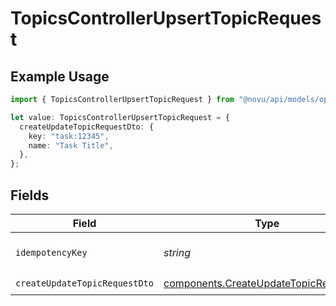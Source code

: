 # TopicsControllerUpsertTopicRequest

## Example Usage

```typescript
import { TopicsControllerUpsertTopicRequest } from "@novu/api/models/operations";

let value: TopicsControllerUpsertTopicRequest = {
  createUpdateTopicRequestDto: {
    key: "task:12345",
    name: "Task Title",
  },
};
```

## Fields

| Field                                                                                            | Type                                                                                             | Required                                                                                         | Description                                                                                      |
| ------------------------------------------------------------------------------------------------ | ------------------------------------------------------------------------------------------------ | ------------------------------------------------------------------------------------------------ | ------------------------------------------------------------------------------------------------ |
| `idempotencyKey`                                                                                 | *string*                                                                                         | :heavy_minus_sign:                                                                               | A header for idempotency purposes                                                                |
| `createUpdateTopicRequestDto`                                                                    | [components.CreateUpdateTopicRequestDto](../../models/components/createupdatetopicrequestdto.md) | :heavy_check_mark:                                                                               | N/A                                                                                              |